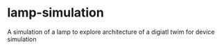 # lamp-simulation
A simulation of a lamp to explore architecture of a digiatl twim for device simulation
